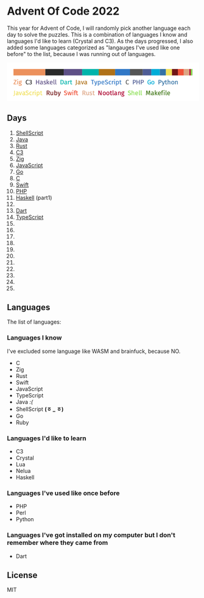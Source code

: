# Advent Of Code 2022

This year for Advent of Code, I will randomly pick another language each day to
solve the puzzles. This is a combination of languages I know and languages I'd
like to learn (Crystal and C3). As the days progressed, I also added some languages
categorized as "langauges I've used like one before" to the list, because I was
running out of languages.

![languages](assets/languages.png)

## Days

1. [ShellScript](/day1)
2. [Java](/day2)
3. [Rust](/day3)
4. [C3](/day4)
5. [Zig](/day5)
6. [JavaScript](/day6)
7. [Go](/day7)
8. [C](/day8)
9. [Swift](/day9)
10. [PHP](/day10)
11. [Haskell](/day11/part1) (part1)
12.
13. [Dart](/day13)
14. [TypeScript](/day14)
15.
16.
17.
18.
19.
20.
21.
22.
23.
24.
25.

## Languages

The list of languages:

### Languages I know

I've excluded some language like WASM and brainfuck, because NO.

- C
- Zig
- Rust
- Swift
- JavaScript
- TypeScript
- Java *:(*
- ShellScript **(ㆆ _ ㆆ)**
- Go
- Ruby

### Languages I'd like to learn

- C3
- Crystal
- Lua
- Nelua
- Haskell

### Languages I've used like once before

- PHP
- Perl
- Python

### Languages I've got installed on my computer but I don't remember where they came from

- Dart

## License

MIT
